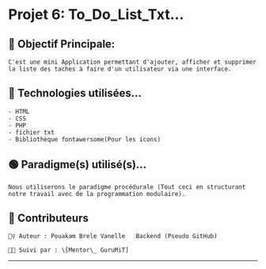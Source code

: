 # Projet 6: To_Do_List_Txt... 

## 🎯 Objectif Principale:

    C'est une mini Application permettant d'ajouter, afficher et supprimer la liste des taches à faire d'un utilisateur via une interface.

## 🧠 Technologies utilisées...

    - HTML
    - CSS
    - PHP
    - fichier txt
    - Bibliothèque fontawersome(Pour les icons)

## 🟢 Paradigme(s) utilisé(s)...

    Nous utiliserons le paradigme procédurale (Tout ceci en structurant notre travail avec de la programmation modulaire).


    

## 🤝 Contributeurs

    🙋‍♀️ Auteur : Pouakam Brele Vanelle   Backend (Pseudo GitHub)
    
    🧑‍🏫 Suivi par : \[Mentor\_ GuruMiT]

---